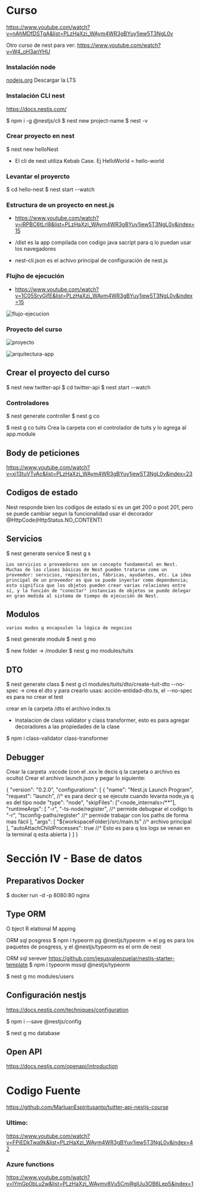 # Curso

https://www.youtube.com/watch?v=nAhMDfDSTgA&list=PLzHaXzj_WAym4WR3gBYuy1iew5T3NgL0v


Otro curso de nest para ver:
    https://www.youtube.com/watch?v=W4_oH3anYHU

### Instalación node

[nodejs.org](https://nodejs.org/en)
Descargar la LTS

### Instalación CLI nest

https://docs.nestjs.com/


$ npm i -g @nestjs/cli
$ nest new project-name
$ nest -v

### Crear proyecto en nest

$ nest new helloNest

* El cli de nest utiliza Kebab Case. Ej HelloWorld = hello-world

### Levantar el proyercto

$ cd hello-nest
$ nest start --watch


### Estructura de un proyecto en nest.js
- https://www.youtube.com/watch?v=iRPBC6tLrl8&list=PLzHaXzj_WAym4WR3gBYuy1iew5T3NgL0v&index=15

* /dist es la app compilada con codigo java sacript para q lo puedan usar los navegadores

* nest-cli.json es el achivo principal de configuración de nest.js


### Flujho de ejecución 
- https://www.youtube.com/watch?v=1C05SryGjfE&list=PLzHaXzj_WAym4WR3gBYuy1iew5T3NgL0v&index=15

![flujo-ejecucion](/flujo-ejecucion.png "flujo-ejecucion")

    

### Proyecto del curso

![proyecto](/proyecto.png "proyecto")

![arquitectura-app](/arquitectura-app.png "arquitectura-app")
    


## Crear el proyecto del curso
$ nest new twitter-api
$ cd twitter-api
$ nest start --watch


### Controladores

$ nest generate controller
$ nest g co


$ nest g co tuits
Crea la carpeta con el controlador de tuits y lo agrega al app.module


## Body de peticiones

https://www.youtube.com/watch?v=xi13tuVTvAc&list=PLzHaXzj_WAym4WR3gBYuy1iew5T3NgL0v&index=23


## Codigos de estado

Nest responde bien los codigos de estado si es un get 200 o post 201, pero se puede cambiar segun la funcionalidad
usar el decorador @HttpCode(HttpStatus.NO_CONTENT)



## Servicios
$ nest generate service
$ nest g s


    Los servicios o proveedores son un concepto fundamental en Nest. Muchas de las clases básicas de Nest pueden tratarse como un proveedor: servicios, repositorios, fábricas, ayudantes, etc. La idea principal de un proveedor es que se puede inyectar como dependencia; esto significa que los objetos pueden crear varias relaciones entre sí, y la función de "conectar" instancias de objetos se puede delegar en gran medida al sistema de tiempo de ejecución de Nest.



## Modulos

    varios mudos q encapsulen la lógica de negocios

$ nest generate module
$ nest g mo


$ new folder -> /moduler
$ nest g mo modules/tuits



## DTO
$ nest generate class
$ nest g cl modules/tuits/dto/create-tuit-dto --no-spec -> crea el dto y para crearlo usas: acción-entidad-dto.ts, el --no-spec es para no crear el test

crear en la carpeta /dto el archivo index.ts


- Instalacion de class validator y class transformer, esto es para agregar decoradores a las propiedades de la clase

$ npm i class-validator class-transformer



## Debugger

Crear la carpeta .vscode (con el .xxx le decis q la carpeta o archivo es oculto) 
Crear el archivo launch.json y pegar lo siguiente:


{
    "version": "0.2.0",
    "configurations": [
        {
            "name": "Nest.js Launch Program",
            "request": "launch", //^ es para decir q se ejecute cuando levanta node,ya q es del tipo node
            "type": "node",
            "skipFiles": ["<node_internals>/**"],
            "runtimeArgs": [
                "-r",
                "-ts-node/register", //^ permide debugear el codigo ts
                "-r",
                "tsconfig-paths/register" //^ permide trabajar con los paths de forma mas fácil
            ],
            "args": [
                "${workspaceFolder}/src/main.ts" //^ archivo principal 
            ],
            "autoAttachChildProcesses": true  //^ Esto es para q los logs se venan en la terminal q esta abierta
        }
    ]
}


# Sección IV - Base de datos

## Preparativos Docker

$ docker run -d -p 8080:80 nginx




## Type ORM

O bject
R elational
M apping


ORM sql posgress
$ npm i typeorm pg @nestjs/typeorm  -> el pg es para los paquetes de posgress, y el @nestjs/typeorm es el orm de nest




ORM sql serever 
    https://github.com/jesusvalenzuelar/nestjs-starter-template
$ npm i typeorm mssql @nestjs/typeorm



$ nest g mo modules/users



## Configuración nestjs

https://docs.nestjs.com/techniques/configuration

$ npm i --save @nestjs/config



$ nest g mo database


## Open API


https://docs.nestjs.com/openapi/introduction



# Codigo Fuente

https://github.com/MarluanEspiritusanto/tuitter-api-nestjs-course



### Ultimo:

https://www.youtube.com/watch?v=FPiEDkTwa9k&list=PLzHaXzj_WAym4WR3gBYuy1iew5T3NgL0v&index=42


### Azure functions

https://www.youtube.com/watch?v=IYmGp0bLu2w&list=PLzHaXzj_WAymv8Vu5CmiRgIUu3OB6Lep5&index=1